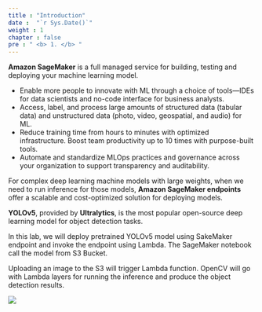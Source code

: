 ```yaml
---
title : "Introduction"
date :  "`r Sys.Date()`" 
weight : 1 
chapter : false
pre : " <b> 1. </b> "
---
```

**Amazon SageMaker** is a full managed service for building, testing and deploying your machine learning model.
 - Enable more people to innovate with ML through a choice of tools—IDEs for data scientists and no-code interface for business analysts.
 - Access, label, and process large amounts of structured data (tabular data) and unstructured data (photo, video, geospatial, and audio) for ML.
 - Reduce training time from hours to minutes with optimized infrastructure. Boost team productivity up to 10 times with purpose-built tools.
 - Automate and standardize MLOps practices and governance across your organization to support transparency and auditability.

For complex deep learning machine models with large weights, when we need to run inference for those models, **Amazon SageMaker endpoints** offer a scalable and cost-optimized solution for deploying models.

**YOLOv5**, provided by **Ultralytics**, is the most popular open-source deep learning model for object detection tasks.

In this lab, we will deploy pretrained YOLOv5 model using SakeMaker endpoint and invoke the endpoint using Lambda. The SageMaker notebook call the model from S3 Bucket.

Uploading an image to the S3 will trigger Lambda function. OpenCV will go with Lambda layers for running the inference and produce the object detection results.

![](images/workshop-cicd.png)



